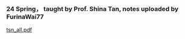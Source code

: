 ### 24 Spring， taught by Prof. Shina Tan, notes uploaded by FurinaWai77

[tsn_all.pdf](https://ghproxy.wjsphy.top/https://raw.githubusercontent.com/StephenQSstarThomas/Lecture-Notes/main/量子场论/tsn_all.pdf)